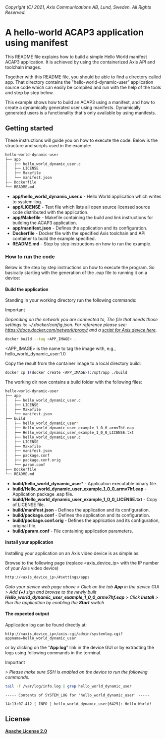  *Copyright (C) 2021, Axis Communications AB, Lund, Sweden. All Rights Reserved.*

# A hello-world ACAP3 application using manifest
This README file explains how to build a simple Hello World manifest ACAP3 application. It is achieved by using the containerized Axis API and toolchain images.

Together with this README file, you should be able to find a directory called app. That directory contains the "hello-world-dynamic-user" application source code which can easily be compiled and run with the help of the tools and step by step below.

This example shows how to build an ACAP3 using a manifest, and how to create a dynamically generated user using manifests. Dynamically generated users is a functionality that's only available by using manifests.

## Getting started
These instructions will guide you on how to execute the code. Below is the structure and scripts used in the example:

```bash
hello-world-dynamic-user
├── app
│   ├── hello_world_dynamic_user.c
│   ├── LICENSE
│   ├── Makefile
│   └── manifest.json
├── Dockerfile
└── README.md
```

* **app/hello_world_dynamic_user.c** - Hello World application which writes to system-log.
* **app/LICENSE** - Text file which lists all open source licensed source code distributed with the application.
* **app/Makefile** - Makefile containing the build and link instructions for building the ACAP3 application.
* **app/manifest.json** - Defines the application and its configuration.
* **Dockerfile** - Docker file with the specified Axis toolchain and API container to build the example specified.
* **README.md** - Step by step instructions on how to run the example.

### How to run the code
Below is the step by step instructions on how to execute the program. So basically starting with the generation of the .eap file to running it on a device:

#### Build the application
Standing in your working directory run the following commands:

> [!IMPORTANT]
> *Depending on the network you are connected to,
The file that needs those settings is: *~/.docker/config.json.*
For reference please see: https://docs.docker.com/network/proxy/ and a
[script for Axis device here](../FAQs.md#HowcanIset-upnetworkproxysettingsontheAxisdevice?).*

```bash
docker build --tag <APP_IMAGE> .
```

<APP_IMAGE> is the name to tag the image with, e.g., hello_world_dynamic_user:1.0

Copy the result from the container image to a local directory build:

```bash
docker cp $(docker create <APP_IMAGE>):/opt/app ./build
```

The working dir now contains a build folder with the following files:

```bash
hello-world-dynamic-user
├── app
│   ├── hello_world_dynamic_user.c
│   ├── LICENSE
│   ├── Makefile
│   └── manifest.json
├── build
│   ├── hello_world_dynamic_user*
│   ├── Hello_world_dynamic_user_example_1_0_0_armv7hf.eap
│   ├── Hello_world_dynamic_user_example_1_0_0_LICENSE.txt
│   ├── hello_world_dynamic_user.c
│   ├── LICENSE
│   ├── Makefile
│   ├── manifest.json
│   ├── package.conf
│   ├── package.conf.orig
│   └── param.conf
├── Dockerfile
└── README.md
```

* **build/hello_world_dynamic_user*** - Application executable binary file.
* **build/Hello_world_dynamic_user_example_1_0_0_armv7hf.eap** - Application package .eap file.
* **build/Hello_world_dynamic_user_example_1_0_0_LICENSE.txt** - Copy of LICENSE file.
* **build/manifest.json** - Defines the application and its configuration.
* **build/package.conf** - Defines the application and its configuration.
* **build/package.conf.orig** - Defines the application and its configuration, original file.
* **build/param.conf** - File containing application parameters.

#### Install your application
Installing your application on an Axis video device is as simple as:

Browse to the following page (replace <axis_device_ip> with the IP number of your Axis video device)

```bash
http://<axis_device_ip>/#settings/apps
```

*Goto your device web page above > Click on the tab **App** in the device GUI > Add **(+)** sign and browse to
the newly built **Hello_world_dynamic_user_example_1_0_0_armv7hf.eap** > Click **Install** > Run the application by enabling the **Start** switch*

#### The expected output
Application log can be found directly at:

```
http://<axis_device_ip>/axis-cgi/admin/systemlog.cgi?appname=hello_world_dynamic_user
```

or by clicking on the "**App log**" link in the device GUI or by extracting the logs using following commands in the terminal.

>[!IMPORTANT]
*> Please make sure SSH is enabled on the device to run the following commands.*

```bash
tail -f /var/log/info.log | grep hello_world_dynamic_user
```

```
----- Contents of SYSTEM_LOG for 'hello_world_dynamic_user' -----

14:13:07.412 [ INFO ] hello_world_dynamic_user[6425]: Hello World!

```

## License
**[Apache License 2.0](../LICENSE)**
